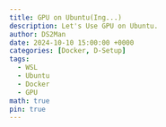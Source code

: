 ```yaml
---
title: GPU on Ubuntu(Ing...)
description: Let's Use GPU on Ubuntu.
author: DS2Man
date: 2024-10-10 15:00:00 +0000
categories: [Docker, D-Setup]
tags:
  - WSL
  - Ubuntu
  - Docker
  - GPU
math: true
pin: true
---
```


<!--
https://www.lainyzine.com/ko/article/how-to-use-nvidia-gpu-on-windows-docker/
-->